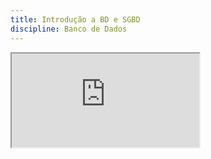 ```yaml
---
title: Introdução a BD e SGBD
discipline: Banco de Dados
---
```

<iframe src="https://drive.google.com/file/d/1oQZt5Rwhw5bAbaSOpa9QmreZQk7KGRBy/preview" allow="autoplay"></iframe>